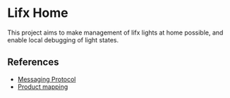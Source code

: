 # Lifx Home
This project aims to make management of lifx lights at home possible, and enable local debugging of light states.

## References
* [Messaging Protocol]("https://github.com/LIFX/public-protocol/blob/main/protocol.yml")
* [Product mapping]("https://github.com/LIFX/products")
